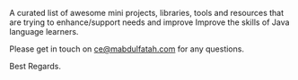 A curated list of awesome mini projects, libraries, tools and resources that are trying to enhance/support needs and improve Improve the skills of Java language learners.

Please get in touch on ce@mabdulfatah.com for any questions.

Best Regards.
